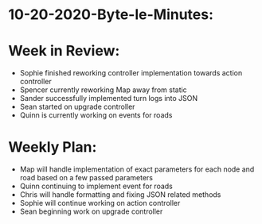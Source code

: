 # 10-20-2020-Byte-le-Minutes:

# Week in Review:
- Sophie finished reworking controller implementation towards action controller
- Spencer currently reworking Map away from static
- Sander successfully implemented turn logs into JSON
- Sean started on upgrade controller
- Quinn is currently working on events for roads

# Weekly Plan:
- Map will handle implementation of exact parameters for each node and road based on a few passed parameters
- Quinn continuing to implement event for roads
- Chris will handle formatting and fixing JSON related methods
- Sophie will continue working on action controller
- Sean beginning work on upgrade controller
